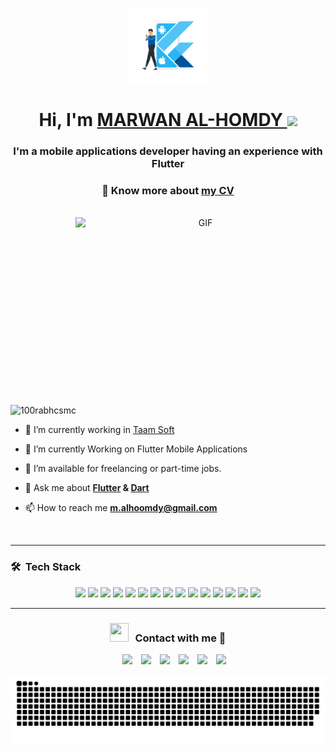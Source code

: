 <p align="center">
  <img style="width:8rem; height:auto" src="https://raw.githubusercontent.com/alhomdy/alhomdy/main/imgs/flutter-page-banner-image.png"/>
</p>

<h1 align="center">Hi, I'm  <a href="https://github.com/alhomdy/alhomdy" target="blank">
MARWAN AL-HOMDY </a> <img width="30px" src="https://raw.githubusercontent.com/iampavangandhi/iampavangandhi/master/gifs/Hi.gif"></h1>

<h3 align="center">I'm a mobile applications developer having an experience with Flutter</h3>
<h3 align="center"> 📄 Know more about <a href="https://drive.google.com/file/d/1XvdkU7b1na8f_DQuzZ7U9PhGRvGYV8W-/view?usp=sharing" target="blank">my CV</a></h3>
<br/>
<a target="_blank" align="center">
  <img align="right" top="500" height="300" width="400" alt="GIF" src="https://cdn.dribbble.com/users/1292677/screenshots/6139167/media/5387dc7e035b3efe9d94516044de66a4.gif">
</a>

 <img src="https://komarev.com/ghpvc/?username=Ezzalarab&label=Profile%20views&color=0e75b6&style=fla" alt="100rabhcsmc" />
 
- 🔭 I’m currently working in <a href="https://taamsoft.com/">Taam Soft</a>

- 🌱 I’m currently Working on Flutter Mobile Applications

- 🤝 I’m available for freelancing or part-time jobs.

- 💬 Ask me about **<a href="https://flutter.dev/">Flutter</a> & <a href="https://dart.dev/">Dart</a>**

- 📫 How to reach me **m.alhoomdy@gmail.com**

<br/>
<hr/>

### 🛠 &nbsp;Tech Stack
<div align="center">
  <img src="https://img.shields.io/badge/-JavaScript-05122A?style=flat-square&logo=javascript">
  <img src="https://img.shields.io/badge/-Bootstrap-05122A?style=flat-square&logo=bootstrap&logoColor=563D7C">
  <img src="https://img.shields.io/badge/-HTML-05122A?style=flat-square&logo=html5">
  <img src="https://img.shields.io/badge/-CSS-05122A?style=flat-square&logo=css3&logoColor=1572B6">
  <img src="https://img.shields.io/badge/-React-05122A?style=flat-square&logo=react">
  <img src="https://img.shields.io/badge/-Node.js-05122A?style=flat-square&logo=node.js&logoColor=339933">
  <img src="https://img.shields.io/badge/-Git-05122A?style=flat-square&logo=git">
  <img src="https://img.shields.io/badge/-GitHub-05122A?style=flat-square&logo=github">
  <img src="https://img.shields.io/badge/-Visual%20Studio%20Code-05122A?style=flat-square&logo=visual-studio-code&logoColor=007ACC">
  <img src="https://img.shields.io/badge/-Sass-05122A?style=flat-square&logo=sass">
  <img src="https://img.shields.io/badge/-GraphQL-05122A?style=flat-square&logo=graphql">
  <img src="https://img.shields.io/badge/-MongoDB-05122A?style=flat-square&logo=mongodb">
  <img src="https://img.shields.io/badge/-Python-05122A?style=flat-square&logo=python">
  <img src="https://img.shields.io/badge/-Dart-05122A?style=flat-square&logo=dart">
  <img src="https://img.shields.io/badge/-Flutter-05122A?style=flat-square&logo=flutter">
</div>


<hr/>

<h3 align="center" > <img src="https://media.giphy.com/media/iY8CRBdQXODJSCERIr/giphy.gif" width="30" height="30" style="margin-right: 10px;">Contact with me 🤝 </h3>

 <div align="center"  class="icons-social" style="margin-left: 10px;">
        <a style="margin-left: 10px;"  target="_blank" href="https://www.linkedin.com/in/marwan-alhomdy/">
			<img src="https://img.icons8.com/doodle/40/000000/linkedin--v2.png"></a>
        <a style="margin-left: 10px;" target="_blank" href="https://github.com/alhomdy/">
		<img src="https://img.icons8.com/doodle/40/000000/github--v1.png"></a>
		<a style="margin-left: 10px;" target="_blank" href="https://stackoverflow.com/users/22124207/marwan-alhomdy">
				<img src="https://img.icons8.com/external-tal-revivo-color-tal-revivo/40/000000/external-stack-overflow-is-a-question-and-answer-site-for-professional-logo-color-tal-revivo.png"></a>
        <a style="margin-left: 10px;" target="_blank" href="https://www.instagram.com/m.alhomdy/">
			<img src="https://img.icons8.com/doodle/40/000000/instagram-new--v2.png"></a>
		<a style="margin-left: 10px;" target="_blank" href="https://twitter.com/MarwanAlhomdy">
			<img src="https://img.icons8.com/doodle/1x/twitter-squared--v2.png" ></a>
		<a style="margin-left: 10px;" target="_blank" href="https://www.facebook.com/m.alhomdy">
			<img src="https://img.icons8.com/doodle/1x/facebook-new--v2.png" ></a>
      </div>

<p align="center">
  <img  src="https://raw.githubusercontent.com/Elanza-48/Elanza-48/main/resources/img/github-contribution-grid-snake.svg"
    alt="example" />
</p>
